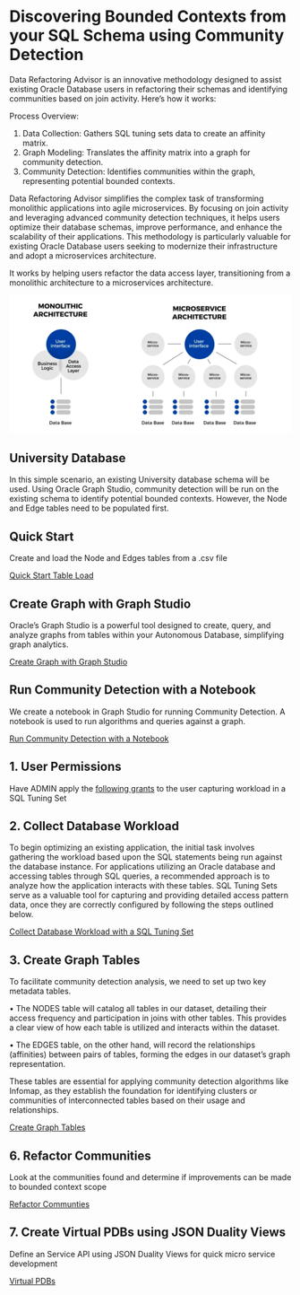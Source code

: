 # Discovering Bounded Contexts from your SQL Schema using Community Detection

Data Refactoring Advisor is an innovative methodology designed to assist existing Oracle Database users in refactoring their schemas and identifying communities based on join activity. Here’s how it works:

Process Overview:

1. Data Collection: Gathers SQL tuning sets data to create an affinity matrix.
2. Graph Modeling: Translates the affinity matrix into a graph for community detection.
3. Community Detection: Identifies communities within the graph, representing potential bounded contexts.

Data Refactoring Advisor simplifies the complex task of transforming monolithic applications into agile microservices. By focusing on join activity and leveraging advanced community detection techniques, it helps users optimize their database schemas, improve performance, and enhance the scalability of their applications. This methodology is particularly valuable for existing Oracle Database users seeking to modernize their infrastructure and adopt a microservices architecture.

It works by helping users refactor the data access layer, transitioning from a monolithic architecture to a microservices architecture.

![monoMicro](./images/monoMicro.png)


## University Database

In this simple scenario, an existing University database schema will be used. Using Oracle Graph Studio, community detection will be run on the existing schema to identify potential bounded contexts. However, the Node and Edge tables need to be populated first.

## Quick Start

Create and load the Node and Edges tables from a .csv file

[Quick Start Table Load](./quickstart/README.md)

## Create Graph with Graph Studio

Oracle’s Graph Studio is a powerful tool designed to create, query, and analyze graphs from tables within your Autonomous Database, simplifying graph analytics.

[Create Graph with Graph Studio](./create-graph/README.md)

## Run Community Detection with a Notebook

We create a notebook in Graph Studio for running Community Detection. A notebook is used to run algorithms and queries against a graph. 

[Run Community Detection with a Notebook](./community-detection/README.md)

## 1. User Permissions

Have ADMIN apply the [following grants](./user-perms/README.md) to the user capturing workload in a SQL Tuning Set

## 2. Collect Database Workload

To begin optimizing an existing application, the initial task involves gathering the workload based upon the SQL statements being run against the database instance. For applications utilizing an Oracle database and accessing tables through SQL queries, a recommended approach is to analyze how the application interacts with these tables. SQL Tuning Sets serve as a valuable tool for capturing and providing detailed access pattern data, once they are correctly configured by following the steps outlined below.


[Collect Database Workload with a SQL Tuning Set](./collect-database-workload/README.md)

## 3. Create Graph Tables

 To facilitate community detection analysis, we need to set up two key metadata tables.

• The NODES table will catalog all tables in our dataset, detailing their access frequency and participation in joins with other tables. This provides a clear view of how each table is utilized and interacts within the dataset.

• The EDGES table, on the other hand, will record the relationships (affinities) between pairs of tables, forming the edges in our dataset’s graph representation.

These tables are essential for applying community detection algorithms like Infomap, as they establish the foundation for identifying clusters or communities of interconnected tables based on their usage and relationships. 

[Create Graph Tables](./create-graph-tables/README.md)





## 6. Refactor Communities

Look at the communities found and determine if improvements can be made to bounded context scope

[Refactor Communties](./refactor-communities/README.md)

## 7. Create Virtual PDBs using JSON Duality Views

Define an Service API using JSON Duality Views for quick micro service development

[Virtual PDBs](./virtualpdb/README.md)
